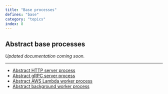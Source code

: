 ```yaml
---
title: "Base processes"
defines: "base"
category: "topics"
index: 8
---
```


## Abstract base processes

_Updated documentation coming soon._

---

- [Abstract HTTP server process](/docs/topics/base/httpbase)
- [Abstract gRPC server process](/docs/topics/base/grpcbase)
- [Abstract AWS Lambda worker process](/docs/topics/base/lambdabase)
- [Abstract background worker process](/docs/topics/base/workerbase)
